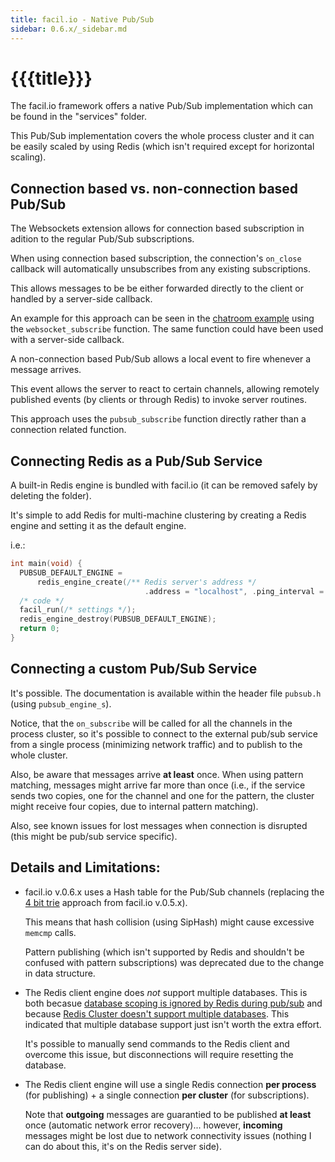 ```yaml
---
title: facil.io - Native Pub/Sub
sidebar: 0.6.x/_sidebar.md
---
```

# {{{title}}}

The facil.io framework offers a native Pub/Sub implementation which can be found in the "services" folder.

This Pub/Sub implementation covers the whole process cluster and it can be easily scaled by using Redis (which isn't required except for horizontal scaling).

## Connection based vs. non-connection based Pub/Sub

The Websockets extension allows for connection based subscription in adition to the regular Pub/Sub subscriptions.

When using connection based subscription, the connection's `on_close` callback will automatically unsubscribes from any existing subscriptions.

This allows messages to be be either forwarded directly to the client or handled by a server-side callback.

An example for this approach can be seen in the [chatroom example](index.md#an-easy-chatroom-example) using the `websocket_subscribe` function. The same function could have been used with a server-side callback.

A non-connection based Pub/Sub allows a local event to fire whenever a message arrives.

This event allows the server to react to certain channels, allowing remotely published events (by clients or through Redis) to invoke server routines.

This approach uses the `pubsub_subscribe` function directly rather than a connection related function.

## Connecting Redis as a Pub/Sub Service

A built-in Redis engine is bundled with facil.io (it can be removed safely by deleting the folder).

It's simple to add Redis for multi-machine clustering by creating a Redis engine and setting it as the default engine.

i.e.:

```c
int main(void) {
  PUBSUB_DEFAULT_ENGINE =
      redis_engine_create(/** Redis server's address */
                              .address = "localhost", .ping_interval = 2, );
  /* code */
  facil_run(/* settings */);
  redis_engine_destroy(PUBSUB_DEFAULT_ENGINE);
  return 0;
}
```

## Connecting a custom Pub/Sub Service

It's possible. The documentation is available within the header file `pubsub.h` (using `pubsub_engine_s`).

Notice, that the `on_subscribe` will be called for all the channels in the process cluster, so it's possible to connect to the external pub/sub service from a single process (minimizing network traffic) and to publish to the whole cluster.

Also, be aware that messages arrive **at least** once. When using pattern matching, messages might arrive far more than once (i.e., if the service sends two copies, one for the channel and one for the pattern, the cluster might receive four copies, due to internal pattern matching).

Also, see known issues for lost messages when connection is disrupted (this might be pub/sub service specific).

## Details and Limitations:

* facil.io v.0.6.x uses a Hash table for the Pub/Sub channels (replacing the [4 bit trie](https://en.wikipedia.org/wiki/Trie) approach from facil.io v.0.5.x).

    This means that hash collision (using SipHash) might cause excessive `memcmp` calls.

    Pattern publishing (which isn't supported by Redis and shouldn't be confused with pattern subscriptions) was deprecated due to the change in data structure.

* The Redis client engine does *not* support multiple databases. This is both becasue [database scoping is ignored by Redis during pub/sub](https://redis.io/topics/pubsub#database-amp-scoping) and because [Redis Cluster doesn't support multiple databases](https://redis.io/topics/cluster-spec). This indicated that multiple database support just isn't worth the extra effort.

   It's possible to manually send commands to the Redis client and overcome this issue, but disconnections will require resetting the database.

* The Redis client engine will use a single Redis connection **per process** (for publishing) + a single connection **per cluster** (for subscriptions).

    Note that **outgoing** messages are guarantied to be published **at least** once (automatic network error recovery)... however, **incoming** messages might be lost due to network connectivity issues (nothing I can do about this, it's on the Redis server side).
